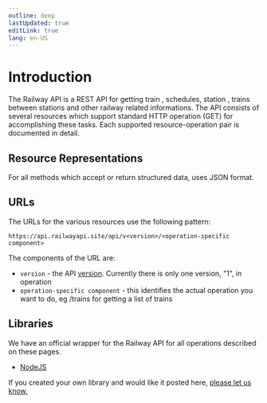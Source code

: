 ```yaml
---
outline: deep
lastUpdated: true
editLink: true
lang: en-US
---
```


# Introduction

The Railway API is a REST API for getting train , schedules, station , trains
between stations and other railway related informations. The API consists of
several resources which support standard HTTP operation (GET) for accomplishing
these tasks. Each supported resource-operation pair is documented in detail.

## Resource Representations

For all methods which accept or return structured data, uses JSON format.

## URLs

The URLs for the various resources use the following pattern:

```
https://api.railwayapi.site/api/v<version>/<operation-specific component>
```

The components of the URL are:

- `version` - the API [version](./versioning). Currently there is only one
  version, "1", in operation
- `operation-specific component` - this identifies the actual operation you want
  to do, eg /trains for getting a list of trains

## Libraries

We have an official wrapper for the Railway API for all operations described on
these pages.

- <a href="https://github.com/ZennoZenith/api-railway">NodeJS</a>

If you created your own library and would like it posted here,
<a href="mailto:zennozenith@gmail.com">please let us know.</a>

